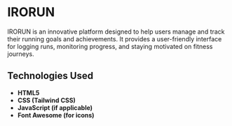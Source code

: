 # IRORUN

IRORUN is an innovative platform designed to help users manage and track their running goals and achievements. It provides a user-friendly interface for logging runs, monitoring progress, and staying motivated on fitness journeys.

## Technologies Used

- **HTML5**
- **CSS (Tailwind CSS)**
- **JavaScript (if applicable)**
- **Font Awesome (for icons)**


